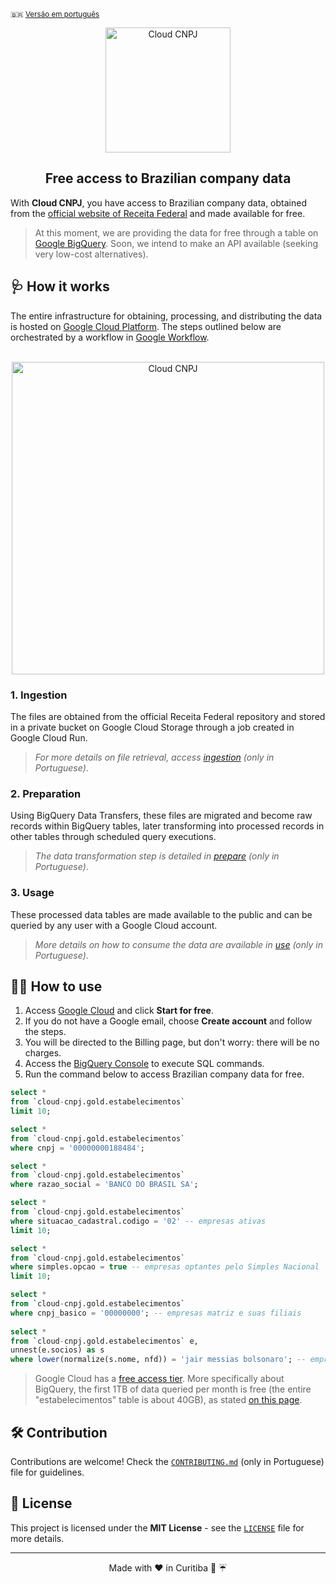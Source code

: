 <p>
    <small>🇧🇷 <a href="README.md">Versão em português</a></small>
</p>


<p align="center">
  <img src="https://firebasestorage.googleapis.com/v0/b/cloud-cnpj.firebasestorage.app/o/images%2Flogo.webp?alt=media&token=8b2851dd-ec33-4ee8-98ca-ab054c9b7f7b" width="200" alt="Cloud CNPJ">

  <h2 align="center">Free access to Brazilian company data</h2>
</p>

With **Cloud CNPJ**, you have access to Brazilian company data, obtained from the [official website of Receita Federal](https://dados.gov.br/dados/conjuntos-dados/cadastro-nacional-da-pessoa-juridica---cnpj) and made available for free.

> At this moment, we are providing the data for free through a table on [Google BigQuery](https://cloud.google.com/bigquery). Soon, we intend to make an API available (seeking very low-cost alternatives).

## 🩺 How it works

The entire infrastructure for obtaining, processing, and distributing the data is hosted on [Google Cloud Platform](https://cloud.google.com/). The steps outlined below are orchestrated by a workflow in [Google Workflow](https://cloud.google.com/workflows).

<p align="center">
  <br/>
  <img src="https://firebasestorage.googleapis.com/v0/b/cloud-cnpj.firebasestorage.app/o/images%2Fflow.webp?alt=media&token=385b6e27-4f8b-4141-85dd-9aebef6f13a7" width="500" alt="Cloud CNPJ">
</p>

### 1. Ingestion

The files are obtained from the official Receita Federal repository and stored in a private bucket on Google Cloud Storage through a job created in Google Cloud Run.

> *For more details on file retrieval, access [ingestion](./ingestion/) (only in Portuguese)*.

### 2. Preparation

Using BigQuery Data Transfers, these files are migrated and become raw records within BigQuery tables, later transforming into processed records in other tables through scheduled query executions.

> *The data transformation step is detailed in [prepare](./prepare/) (only in Portuguese)*.

### 3. Usage

These processed data tables are made available to the public and can be queried by any user with a Google Cloud account.

> *More details on how to consume the data are available in [use](./use/) (only in Portuguese)*.

## 🚴‍♂️ How to use

1. Access [Google Cloud](https://cloud.google.com/) and click **Start for free**.
2. If you do not have a Google email, choose **Create account** and follow the steps.
3. You will be directed to the Billing page, but don't worry: there will be no charges.
4. Access the [BigQuery Console](https://console.cloud.google.com/bigquery) to execute SQL commands.
5. Run the command below to access Brazilian company data for free.

```sql
select *
from `cloud-cnpj.gold.estabelecimentos`
limit 10;

select *
from `cloud-cnpj.gold.estabelecimentos`
where cnpj = '00000000188484';

select *
from `cloud-cnpj.gold.estabelecimentos`
where razao_social = 'BANCO DO BRASIL SA';

select *
from `cloud-cnpj.gold.estabelecimentos`
where situacao_cadastral.codigo = '02' -- empresas ativas
limit 10;

select *
from `cloud-cnpj.gold.estabelecimentos`
where simples.opcao = true -- empresas optantes pelo Simples Nacional
limit 10;

select *
from `cloud-cnpj.gold.estabelecimentos`
where cnpj_basico = '00000000'; -- empresas matriz e suas filiais
 
select *
from `cloud-cnpj.gold.estabelecimentos` e,
unnest(e.socios) as s
where lower(normalize(s.nome, nfd)) = 'jair messias bolsonaro'; -- empresas por sócio
```

> Google Cloud has a [free access tier](https://cloud.google.com/free). More specifically about BigQuery, the first 1TB of data queried per month is free (the entire "estabelecimentos" table is about 40GB), as stated [on this page](https://cloud.google.com/bigquery/pricing?#free-tier).

## 🛠️ Contribution

Contributions are welcome! Check the [`CONTRIBUTING.md`](CONTRIBUTING.md) (only in Portuguese) file for guidelines.

## 📜 License

This project is licensed under the **MIT License** - see the [`LICENSE`](LICENSE) file for more details.

---

<p align="center">Made with ❤️ in Curitiba 🌳 ☔️</p>

